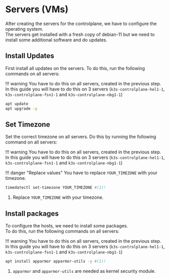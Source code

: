 # Servers (VMs)
After creating the servers for the controlplane, we have to configure the operating system.  
The servers get installed with a fresh copy of debian-11 but we need to install some additional software and do updates. 

## Install Updates
First install all updates on the servers. To do this, run the following commands on all servers:

!!! warning
    You have to do this on all servers, created in the previous step.  
    In this guide you will have to do this on 3 servers (`k3s-controlplane-hel1-1`, `k3s-controlplane-fsn1-1` and `k3s-controlplane-nbg1-1`)

```bash
apt update
apt upgrade -y
```

## Set Timezone
Set the correct timezone on all servers. Do this by running the following command on all servers:

!!! warning
    You have to do this on all servers, created in the previous step.  
    In this guide you will have to do this on 3 servers (`k3s-controlplane-hel1-1`, `k3s-controlplane-fsn1-1` and `k3s-controlplane-nbg1-1`)

!!! danger "Replace values"
    You have to replace `YOUR_TIMEZONE` with your timezone.

```bash
timedatectl set-timezone YOUR_TIMEZONE #(1)!
```

1. Replace `YOUR_TIMEZONE` with your timezone.

## Install packages
To configure the hosts, we need to install some packages.  
To do this, run the following commands on all servers:

!!! warning
    You have to do this on all servers, created in the previous step.  
    In this guide you will have to do this on 3 servers (`k3s-controlplane-hel1-1`, `k3s-controlplane-fsn1-1` and `k3s-controlplane-nbg1-1`)

```bash
apt install apparmor apparmor-utils -y #(1)!
```

1. `apparmor` and `apparmor-utils` are needed as kernel security module.